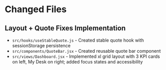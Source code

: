 # Changed Files

## Layout + Quote Fixes Implementation

- `src/hooks/useStableQuote.js` - Created stable quote hook with sessionStorage persistence
- `src/components/QuoteBar.jsx` - Created reusable quote bar component 
- `src/views/Dashboard.jsx` - Implemented xl grid layout with 3 KPI cards on left, My Desk on right; added focus states and accessibility
